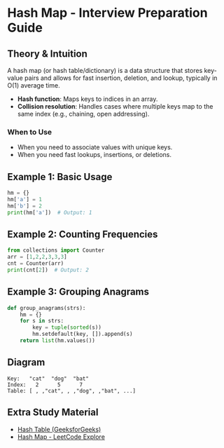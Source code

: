 # Hash Map - Interview Preparation Guide

## Theory & Intuition
A hash map (or hash table/dictionary) is a data structure that stores key-value pairs and allows for fast insertion, deletion, and lookup, typically in O(1) average time.

- **Hash function**: Maps keys to indices in an array.
- **Collision resolution**: Handles cases where multiple keys map to the same index (e.g., chaining, open addressing).

### When to Use
- When you need to associate values with unique keys.
- When you need fast lookups, insertions, or deletions.

## Example 1: Basic Usage
```python
hm = {}
hm['a'] = 1
hm['b'] = 2
print(hm['a'])  # Output: 1
```

## Example 2: Counting Frequencies
```python
from collections import Counter
arr = [1,2,2,3,3,3]
cnt = Counter(arr)
print(cnt[2])  # Output: 2
```

## Example 3: Grouping Anagrams
```python
def group_anagrams(strs):
    hm = {}
    for s in strs:
        key = tuple(sorted(s))
        hm.setdefault(key, []).append(s)
    return list(hm.values())
```

## Diagram
```
Key:   "cat"  "dog"  "bat"
Index:   2      5      7
Table: [ , ,"cat", , ,"dog", ,"bat", ...]
```

## Extra Study Material
- [Hash Table (GeeksforGeeks)](https://www.geeksforgeeks.org/hashing-data-structure/)
- [Hash Map - LeetCode Explore](https://leetcode.com/explore/learn/card/hash-table/)
